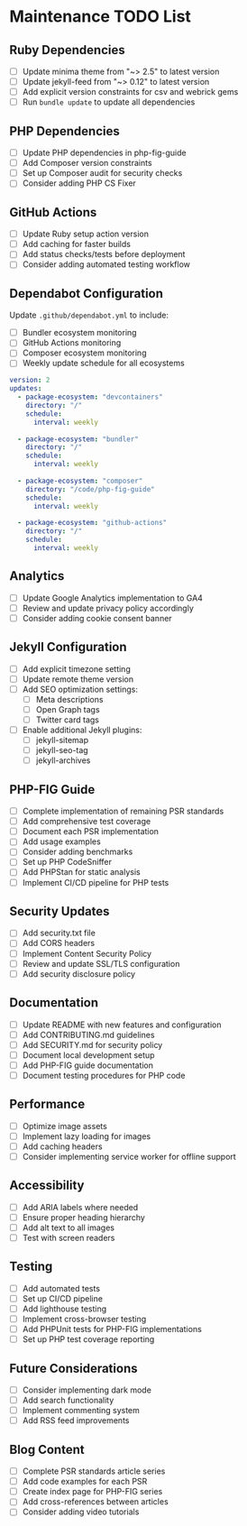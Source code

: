 # Maintenance TODO List

## Ruby Dependencies
- [ ] Update minima theme from "~> 2.5" to latest version
- [ ] Update jekyll-feed from "~> 0.12" to latest version
- [ ] Add explicit version constraints for csv and webrick gems
- [ ] Run `bundle update` to update all dependencies

## PHP Dependencies
- [ ] Update PHP dependencies in php-fig-guide
- [ ] Add Composer version constraints
- [ ] Set up Composer audit for security checks
- [ ] Consider adding PHP CS Fixer

## GitHub Actions
- [ ] Update Ruby setup action version
- [ ] Add caching for faster builds
- [ ] Add status checks/tests before deployment
- [ ] Consider adding automated testing workflow

## Dependabot Configuration
Update `.github/dependabot.yml` to include:
- [ ] Bundler ecosystem monitoring
- [ ] GitHub Actions monitoring
- [ ] Composer ecosystem monitoring
- [ ] Weekly update schedule for all ecosystems

```yaml
version: 2
updates:
  - package-ecosystem: "devcontainers"
    directory: "/"
    schedule:
      interval: weekly
      
  - package-ecosystem: "bundler"
    directory: "/"
    schedule:
      interval: weekly
      
  - package-ecosystem: "composer"
    directory: "/code/php-fig-guide"
    schedule:
      interval: weekly
      
  - package-ecosystem: "github-actions"
    directory: "/"
    schedule:
      interval: weekly
```

## Analytics
- [ ] Update Google Analytics implementation to GA4
- [ ] Review and update privacy policy accordingly
- [ ] Consider adding cookie consent banner

## Jekyll Configuration
- [ ] Add explicit timezone setting
- [ ] Update remote theme version
- [ ] Add SEO optimization settings:
  - [ ] Meta descriptions
  - [ ] Open Graph tags
  - [ ] Twitter card tags
- [ ] Enable additional Jekyll plugins:
  - [ ] jekyll-sitemap
  - [ ] jekyll-seo-tag
  - [ ] jekyll-archives

## PHP-FIG Guide
- [ ] Complete implementation of remaining PSR standards
- [ ] Add comprehensive test coverage
- [ ] Document each PSR implementation
- [ ] Add usage examples
- [ ] Consider adding benchmarks
- [ ] Set up PHP CodeSniffer
- [ ] Add PHPStan for static analysis
- [ ] Implement CI/CD pipeline for PHP tests

## Security Updates
- [ ] Add security.txt file
- [ ] Add CORS headers
- [ ] Implement Content Security Policy
- [ ] Review and update SSL/TLS configuration
- [ ] Add security disclosure policy

## Documentation
- [ ] Update README with new features and configuration
- [ ] Add CONTRIBUTING.md guidelines
- [ ] Add SECURITY.md for security policy
- [ ] Document local development setup
- [ ] Add PHP-FIG guide documentation
- [ ] Document testing procedures for PHP code

## Performance
- [ ] Optimize image assets
- [ ] Implement lazy loading for images
- [ ] Add caching headers
- [ ] Consider implementing service worker for offline support

## Accessibility
- [ ] Add ARIA labels where needed
- [ ] Ensure proper heading hierarchy
- [ ] Add alt text to all images
- [ ] Test with screen readers

## Testing
- [ ] Add automated tests
- [ ] Set up CI/CD pipeline
- [ ] Add lighthouse testing
- [ ] Implement cross-browser testing
- [ ] Add PHPUnit tests for PHP-FIG implementations
- [ ] Set up PHP test coverage reporting

## Future Considerations
- [ ] Consider implementing dark mode
- [ ] Add search functionality
- [ ] Implement commenting system
- [ ] Add RSS feed improvements

## Blog Content
- [ ] Complete PSR standards article series
- [ ] Add code examples for each PSR
- [ ] Create index page for PHP-FIG series
- [ ] Add cross-references between articles
- [ ] Consider adding video tutorials

